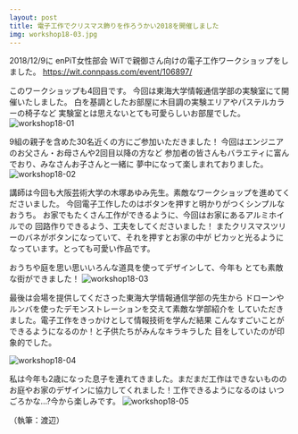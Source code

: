 ```yaml
---
layout: post
title: 電子工作でクリスマス飾りを作ろうかい2018を開催しました
img: workshop18-03.jpg
---
```

2018/12/9に
enPiT女性部会 WiTで親御さん向けの電子工作ワークショップをしました。
https://wit.connpass.com/event/106897/

このワークショップも4回目です。
今回は東海大学情報通信学部の実験室にて開催いたしました。
白を基調としたお部屋に木目調の実験エリアやパステルカラーの椅子など
実験室とは思えないとても可愛らしいお部屋でした。
![workshop18-01]({{site.baseurl}}/images/workshop18-01.jpg)

9組の親子を含めた30名近くの方にご参加いただきました！
今回はエンジニアのお父さん・お母さんや2回目以降の方など
参加者の皆さんもバラエティに富んでおり、みなさんお子さんと一緒に
夢中になって楽しまれておりました。
![workshop18-02]({{site.baseurl}}/images/workshop18-02.jpg)

講師は今回も大阪芸術大学の木塚あゆみ先生。素敵なワークショップを進めてくださいました。
今回電子工作したのはボタンを押すと明かりがつくシンプルなおうち。
お家でもたくさん工作ができるように、今回はお家にあるアルミホイルでの
回路作りできるよう、工夫をしてくださいました！
またクリスマスツリーのバネがボタンになっていて、それを押すとお家の中が
ピカッと光るようになっています。とっても可愛い作品です。

おうちや庭を思い思いいろんな道具を使ってデザインして、今年も
とても素敵な街ができました！
![workshop18-03]({{site.baseurl}}/images/workshop18-03.jpg)

最後は会場を提供してくださった東海大学情報通信学部の先生から
ドローンやルンバを使ったデモンストレーションを交えて素敵な学部紹介を
していただきました。電子工作をきっかけとして情報技術を学んだ結果
こんなすごいことができるようになるのか！と子供たちがみんなキラキラした
目をしていたのが印象的でした。

![workshop18-04]({{site.baseurl}}/images/workshop18-04.jpg)

私は今年も2歳になった息子を連れてきました。まだまだ工作はできないものの
お庭やお家のデザインに協力してくれました！工作できるようになるのは
いつごろかな...?今から楽しみです。
![workshop18-05]({{site.baseurl}}/images/workshop18-05.jpg)

（執筆：渡辺）

